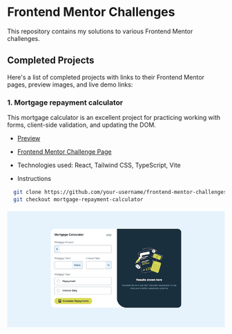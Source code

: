 # Frontend Mentor Challenges

This repository contains my solutions to various Frontend Mentor challenges.

## Completed Projects

Here's a list of completed projects with links to their Frontend Mentor pages, preview images, and live demo links:

### 1. Mortgage repayment calculator
This mortgage calculator is an excellent project for practicing working with forms, client-side validation, and updating the DOM.

- [Preview](https://fe-mentor-mortgage.netlify.app/)

- [Frontend Mentor Challenge Page](https://www.frontendmentor.io/challenges/mortgage-repayment-calculator-Galx1LXK73)

- Technologies used: React, Tailwind CSS, TypeScript, Vite

- Instructions
```bash
  git clone https://github.com/your-username/frontend-mentor-challenges.git
  git checkout mortgage-repayment-calculator
```
![Mortgage repayment calculator](./assets/mortgage-repayment-calculator.png)


